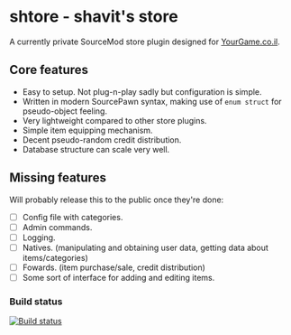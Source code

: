 # shtore - shavit's store

A currently private SourceMod store plugin designed for [YourGame.co.il](https://yourgame.co.il/).

## Core features

* Easy to setup. Not plug-n-play sadly but configuration is simple.
* Written in modern SourcePawn syntax, making use of `enum struct` for pseudo-object feeling.
* Very lightweight compared to other store plugins.
* Simple item equipping mechanism.
* Decent pseudo-random credit distribution.
* Database structure can scale very well.

## Missing features

Will probably release this to the public once they're done:

- [ ] Config file with categories.
- [ ] Admin commands.
- [ ] Logging.
- [ ] Natives. (manipulating and obtaining user data, getting data about items/categories)
- [ ] Fowards. (item purchase/sale, credit distribution)
- [ ] Some sort of interface for adding and editing items.

### Build status

[![Build status](https://travis-ci.com/shavitush/shtore.svg?token=XKPoLu2iqpgbenWpSLsf&branch=master)](https://travis-ci.com/shavitush/shtore)